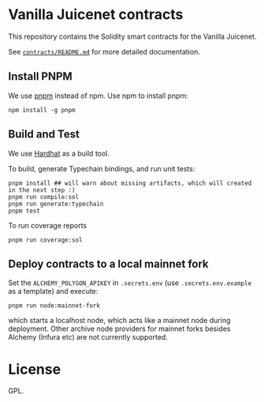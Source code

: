# Vanilla Juicenet contracts
This repository contains the Solidity smart contracts for the Vanilla Juicenet.

See [`contracts/README.md`](contracts/README.md) for more detailed documentation.

## Install PNPM

We use [pnpm](https://pnpm.io/) instead of npm. Use npm to install pnpm:

```shell
npm install -g pnpm
```

## Build and Test

We use [Hardhat](https://hardhat.org/) as a build tool.

To build, generate Typechain bindings, and run unit tests:
```
pnpm install ## will warn about missing artifacts, which will created in the next step :)
pnpm run compile:sol
pnpm run generate:typechain
pnpm test
```

To run coverage reports
```
pnpm run coverage:sol
```

## Deploy contracts to a local mainnet fork

Set the `ALCHEMY_POLYGON_APIKEY` in `.secrets.env` (use `.secrets.env.example` as a template) and execute:

```shell
pnpm run node:mainnet-fork
```

which starts a localhost node, which acts like a mainnet node during deployment. Other archive node providers for mainnet forks besides Alchemy (Infura etc) are not currently supported.

# License
GPL.
